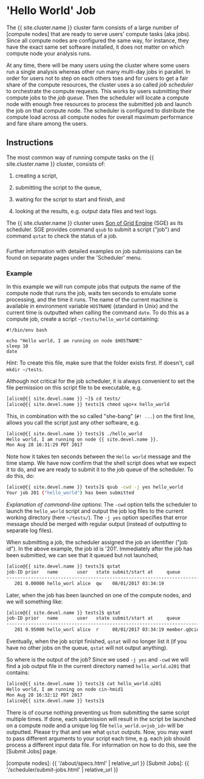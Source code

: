 # 'Hello World' Job

The {{ site.cluster.name }} cluster farm consists of a large number of [compute nodes] that are ready to serve users' compute tasks (aka jobs).  Since all compute nodes are configured the same way, for instance, they have the exact same set software installed, it does not matter on which compute node your analysis runs.

At any time, there will be many users using the cluster where some users run a single analysis whereas other run many multi-day jobs in parallel.  In order for users not to step on each others toes and for users to get a fair share of the compute resources, the cluster uses a so called _job scheduler_ to orchestrate the compute requests.  This works by users submitting their compute jobs to the _job queue_.  Then the scheduler will locate a compute node with enough free resources to process the submitted job and launch the job on that compute node.  The scheduler is configured to distribute the compute load across all compute nodes for overall maximum performance and fare share among the users.


## Instructions

The most common way of running compute tasks on the {{ site.cluster.name }} cluster, consists of:

1. creating a script,

2. submitting the script to the queue,

3. waiting for the script to start and finish, and

4. looking at the results, e.g. output data files and text logs.

The {{ site.cluster.name }} cluster uses [Son of Grid Engine] (SGE) as its scheduler.  SGE provides command `qsub` to submit a script ("job") and command `qstat` to check the status of a job.


<div class="alert alert-info" role="alert" style="margin-top: 3ex">
Further information with detailed examples on job submissions can be found on separate pages under the 'Scheduler' menu.
</div>


### Example

In this example we will run compute jobs that outputs the name of the compute node that runs the job, waits ten seconds to emulate some processing, and the time it runs.  The name of the current machine is available in environment variable `HOSTNAME` (standard in Unix) and the current time is outputted when calling the command `date`.  To do this as a compute job, create a script `~/tests/hello_world` containing:

```
#!/bin/env bash

echo "Hello world, I am running on node $HOSTNAME"
sleep 10
date
```
_Hint_: To create this file, make sure that the folder exists first.  If doesn't, call `mkdir ~/tests`.

Although not critical for the job scheduler, it is always convenient to set the file permission on this script file to be executable, e.g.
```sh
[alice@{{ site.devel.name }} ~]$ cd tests/
[alice@{{ site.devel.name }} tests]$ chmod ugo+x hello_world
```
This, in combination with the so called "she-bang" (`#! ...`) on the first line, allows you call the script just any other software, e.g.
```sh
[alice@{{ site.devel.name }} tests]$ ./hello_world
Hello world, I am running on node {{ site.devel.name }}.
Mon Aug 28 16:31:29 PDT 2017
```
Note how it takes ten seconds between the `Hello world` message and the time stamp.  We have now confirm that the shell script does what we expect it to do, and we are ready to submit it to the job queue of the scheduler.  To do this, do:
```sh
[alice@{{ site.devel.name }} tests]$ qsub -cwd -j yes hello_world
Your job 201 ("hello_world") has been submitted
```
_Explanation of command-line options_: The `-cwd` option tells the scheduler to launch the `hello_world` script and output the job log files to the current working directory (here `~/tests/`).  The `-j yes` option specifies that error message should be merged with regular output (instead of outputting to separate log files).

When submitting a job, the scheduler assigned the job an identifier ("job id").  In the above example, the job id is '201'.  Immediately after the job has been submitted, we can see that it queued but not launched;
```sh
[alice@{{ site.devel.name }} tests]$ qstat
job-ID prior   name       user   state submit/start at     queue              slots ja-task-ID
----------------------------------------------------------------------------------------------
   201 0.00000 hello_worl alice  qw    08/01/2017 03:34:19                        1        
```

Later, when the job has been launched on one of the compute nodes, and we will something like:
```sh
[alice@{{ site.devel.name }} tests]$ qstat
job-ID prior   name       user   state submit/start at     queue              slots ja-task-ID
----------------------------------------------------------------------------------------------
   201 0.95000 hello_worl alice  r     08/01/2017 03:34:19 member.q@cin-hmid1     1
```

Eventually, when the job script finished, `qstat` will no longer list it (if you have no other jobs on the queue, `qstat` will not output anything).

So where is the output of the job?  Since we used `-j yes` and `-cwd` we will find a job output file in the current directory named `hello_world.o201` that contains:
```sh
[alice@{{ site.devel.name }} tests]$ cat hello_world.o201
Hello world, I am running on node cin-hmid1
Mon Aug 28 16:32:12 PDT 2017
[alice@{{ site.devel.name }} tests]$ 
```

There is of course nothing preventing us from submitting the same script multiple times.  If done, each submission will result in the script be launched on a compute node and a unique log file `hello_world.o<job_id>` will be outputted.  Please try that and see what `qstat` outputs.   Now, you may want to pass different arguments to your script each time, e.g. each job should process a different input data file.  For information on how to do this, see the [Submit Jobs] page.


[Son of Grid Engine]: https://arc.liv.ac.uk/trac/SGE
[compute nodes]: {{ '/about/specs.html' | relative_url }}
[Submit Jobs]: {{ '/scheduler/submit-jobs.html' | relative_url }}

